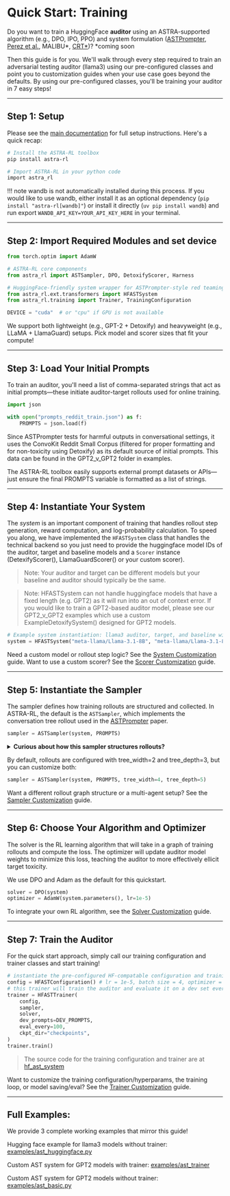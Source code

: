 # Quick Start: Training

Do you want to train a HuggingFace **auditor** using an ASTRA-supported algorithm (e.g., DPO, IPO, PPO) and system formulation ([ASTPrompter](https://arxiv.org/abs/2407.09447), [Perez et al.](https://aclanthology.org/2022.emnlp-main.225/), MALIBU*, [CRT*](https://arxiv.org/abs/2402.19464))? *coming soon


Then this guide is for you. We'll walk through every step required to train an adversarial testing auditor (llama3) using our pre-configured classes and point you to customization guides when your use case goes beyond the defaults. By using our pre-configured classes, you'll be training your auditor in 7 easy steps!

---

## Step 1: Setup

Please see the [main documentation](../index.md) for full setup instructions. Here's a quick recap:

```bash
# Install the ASTRA-RL toolbox
pip install astra-rl

# Import ASTRA-RL in your python code
import astra_rl
```

!!! note
    wandb is not automatically installed during this process. If you would like to use wandb, either install it as an optional dependency (`pip install "astra-rl[wandb]"`) or install it directly (`uv pip install wandb`) and run export `WANDB_API_KEY=YOUR_API_KEY_HERE` in your terminal.

---

## Step 2: Import Required Modules and set device

```python
from torch.optim import AdamW

# ASTRA-RL core components
from astra_rl import ASTSampler, DPO, DetoxifyScorer, Harness

# HuggingFace-friendly system wrapper for ASTPrompter-style red teaming
from astra_rl.ext.transformers import HFASTSystem
from astra_rl.training import Trainer, TrainingConfiguration

DEVICE = "cuda"  # or "cpu" if GPU is not available
```
We support both lightweight (e.g., GPT-2 + Detoxify) and heavyweight (e.g., LLaMA + LlamaGuard) setups. Pick model and scorer sizes that fit your compute!

---

## Step 3: Load Your Initial Prompts
To train an auditor, you'll need a list of comma-separated strings that act as initial prompts—these initiate auditor-target rollouts used for online training. 

```python
import json

with open("prompts_reddit_train.json") as f:
    PROMPTS = json.load(f)
```

Since ASTPrompter tests for harmful outputs in conversational settings, it uses the ConvoKit Reddit Small Corpus (filtered for proper formatting and for non-toxicity using Detoxify) as its default source of initial prompts. This data can be found in the GPT2_v_GPT2 folder in examples.

The ASTRA-RL toolbox easily supports external prompt datasets or APIs—just ensure the final PROMPTS variable is formatted as a list of strings.

---

## Step 4: Instantiate Your System

The *system* is an important component of training that handles rollout step generation, reward computation, and log-probability calculation. To speed you along, we have implemented the `HFASTSystem` class that handles the technical backend so you just need to provide the huggingface model IDs of the auditor, target and baseline models and a `Scorer` instance (DetexifyScorer(), LlamaGuardScorer() or your custom scorer).

> Note: Your auditor and target can be different models but your baseline and auditor should typically be the same.

> Note: HFASTSystem can not handle huggingface models that have a fixed length (e.g. GPT2) as it will run into an out of context error. If you would like to train a GPT2-based auditor model, please see our GPT2_v_GPT2 examples which use a custom ExampleDetoxifySystem() designed for GPT2 models.

```python
# Example system instantiation: llama3 auditor, target, and baseline with Detoxify scorer (heavyweight setup - requires GPU)
system = HFASTSystem("meta-llama/Llama-3.1-8B", "meta-llama/Llama-3.1-8B", "meta-llama/Llama-3.1-8B", DetoxifyScorer(), DEVICE)
```

Need a custom model or rollout step logic? See the [System Customization](customizing_training/problems.md) guide. Want to use a custom scorer? See the [Scorer Customization](customizing_training/moderators.md) guide.

---

## Step 5: Instantiate the Sampler

The sampler defines how training rollouts are structured and collected. In ASTRA-RL, the default is the `ASTSampler`, which implements the conversation tree rollout used in the [ASTPrompter](https://arxiv.org/abs/2407.09447) paper.

```python
sampler = ASTSampler(system, PROMPTS)
```

<details>
  <summary><strong>Curious about how this sampler structures rollouts?</strong></summary>

  This sampler builds a tree-structured conversation graph, where:
  - The root node starts from a random initial prompt (from `PROMPTS`)
  - At each turn, the auditor generates multiple (`tree_width`, default 2) candidate utterances
  - Each of those utterances is fed to the target model, which produces a response
  - The resulting auditor–target tuples form child nodes
  - This process repeats for `tree_depth` levels (default 3), yielding a multi-turn auditor–target dialogue tree.

  This structure enables preference-based learning algorithms like DPO and IPO to reason over multiple conversational branches at once, training the auditor to elicit harmful responses in a multi-turn setting.
</details>


By default, rollouts are configured with tree_width=2 and tree_depth=3, but you can customize both:
```python
sampler = ASTSampler(system, PROMPTS, tree_width=4, tree_depth=5)
```

Want a different rollout graph structure or a multi-agent setup? See the [Sampler Customization](customizing_training/environments.md) guide.

---

## Step 6: Choose Your Algorithm and Optimizer

The solver is the RL learning algorithm that will take in a graph of training rollouts and compute the loss. The optimizer will update auditor model weights
to minimize this loss, teaching the auditor to more effectively ellicit target toxicity.

We use DPO and Adam as the default for this quickstart.

```python
solver = DPO(system)
optimizer = AdamW(system.parameters(), lr=1e-5)
```

To integrate your own RL algorithm, see the [Solver Customization](customizing_training/solvers.md) guide.

---

## Step 7: Train the Auditor

For the quick start approach, simply call our training configuration and trainer classes and start training!

```python
# instantiate the pre-configured HF-compatable configuration and traininer class
config = HFASTConfiguration() # lr = 1e-5, batch size = 4, optimizer = "adamw", no gradient accumulation, 1000 training steps, 2 episodes per experience
# this trainer will train the auditor and evaluate it on a dev set every 100 steps, saving the best model to "checkpoints"
trainer = HFASTTrainer(
    config,
    sampler,
    solver,
    dev_prompts=DEV_PROMPTS,
    eval_every=100,
    ckpt_dir="checkpoints",
)
trainer.train()
```
> The source code for the training configuration and trainer are at [hf_ast_system](https://github.com/sisl/astra-rl/blob/main/src/astra_rl/ext/transformers/hf_ast_system.py)

Want to customize the training configuration/hyperparams, the training loop, or model saving/eval? See the [Trainer Customization](customizing_training/trainers.md) guide.

---

## Full Examples:
We provide 3 complete working examples that mirror this guide!

Hugging face example for llama3 models without trainer: [examples/ast_huggingface.py](https://github.com/sisl/astra-rl/blob/main/examples/ast_huggingface.py)

Custom AST system for GPT2 models with trainer: [examples/ast_trainer](https://github.com/sisl/astra-rl/blob/main/examples/GPT2_v_GPT2/ast_trainer.py)

Custom AST system for GPT2 models without trainer: [examples/ast_basic.py](https://github.com/sisl/astra-rl/blob/main/examples/ast_basic.py)

